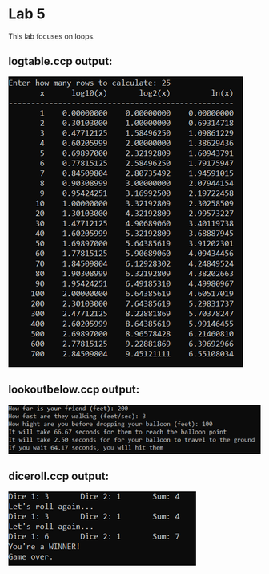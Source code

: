 # Lab 5

This lab focuses on loops.

## logtable.ccp output:

![output](https://github.com/williamShuppert/Computer-Programming-Courses/blob/main/Computer%20Science%201/Lab%205/pics/logtable.PNG)

## lookoutbelow.ccp output:

![output](https://github.com/williamShuppert/Computer-Programming-Courses/blob/main/Computer%20Science%201/Lab%205/pics/lookoutbelow.PNG)

## diceroll.ccp output:

![output](https://github.com/williamShuppert/Computer-Programming-Courses/blob/main/Computer%20Science%201/Lab%205/pics/rolldice.PNG)
